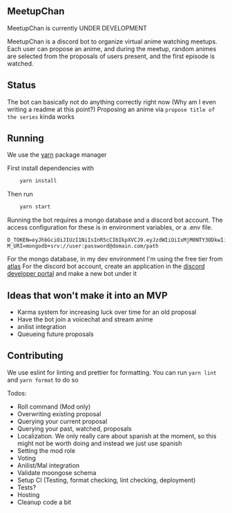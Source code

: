 ## MeetupChan

MeetupChan is currently UNDER DEVELOPMENT

MeetupChan is a discord bot to organize virtual anime watching meetups. Each user can propose an anime, and during the meetup, random animes are selected from the proposals of users present, and the first episode is watched.

## Status

The bot can basically not do anything correctly right now (Why am I even writing a readme at this point?)
Proposing an anime via `propose title of the series` kinda works

## Running

We use the [yarn](https://yarnpkg.com/) package manager

First install dependencies with

```sh
    yarn install
```

Then run

```sh
    yarn start
```

Running the bot requires a mongo database and a discord bot account. The access configuration for these is in environment variables, or a .env file.

```
D_TOKEN=eyJhbGciOiJIUzI1NiIsInR5cCI6IkpXVCJ9.eyJzdWIiOiIxMjM0NTY3ODkwIiwibmFtZSI6IkpvaG4gRG9lIiwiYWRtaW4iOnRydWV9.TJVA95OrM7E2cBab30RMHrHDcEfxjoYZgeFONFh7HgQ
M_URI=mongodb+srv://user:password@domain.com/path
```

For the mongo database, in my dev environment I'm using the free tier from [atlas](https://cloud.mongodb.com)
For the discord bot account, create an application in the [discord developer portal](https://discord.com/developers) and make a new bot under it

## Ideas that won't make it into an MVP

- Karma system for increasing luck over time for an old proposal
- Have the bot join a voicechat and stream anime
- anilist integration
- Queueing future proposals

## Contributing

We use eslint for linting and prettier for formatting. You can run `yarn lint` and `yarn format` to do so

Todos:

- Roll command (Mod only)
- Overwriting existing proposal
- Querying your current proposal
- Querying your past, watched, proposals
- Localization. We only really care about spanish at the moment, so this might not be worth doing and instead we just use spanish
- Setting the mod role
- Voting
- Anilist/Mal integration
- Validate moongose schema
- Setup CI (Testing, format checking, lint checking, deployment)
- Tests?
- Hosting
- Cleanup code a bit
